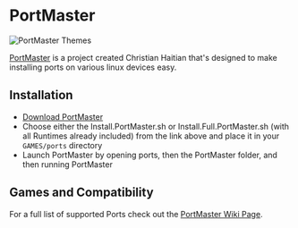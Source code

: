 # PortMaster
![PortMaster Themes](https://raw.githubusercontent.com/PortsMaster/PortMaster-Website/main/content/images/themes.gif)

[PortMaster](https://portmaster.games/) is a project created Christian Haitian that's designed to make installing ports on various linux devices easy.

## Installation

- [Download PortMaster](https://portmaster.games/installation.html)
- Choose either the Install.PortMaster.sh or Install.Full.PortMaster.sh (with all Runtimes already included) from the link above and place it in your `GAMES/ports` directory
- Launch PortMaster by opening ports, then the PortMaster folder, and then running PortMaster

## Games and Compatibility

For a full list of supported Ports check out the [PortMaster Wiki Page](https://portmaster.games/wiki.html).
